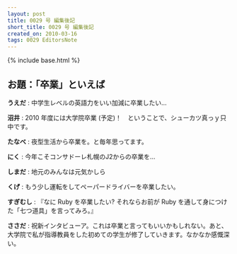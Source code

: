 ```yaml
---
layout: post
title: 0029 号 編集後記
short_title: 0029 号 編集後記
created_on: 2010-03-16
tags: 0029 EditorsNote
---
```

{% include base.html %}


## お題：「卒業」といえば

__うえだ__
:  中学生レベルの英語力をいい加減に卒業したい…

__沼井__
:  2010 年度には大学院卒業 (予定)！　ということで、シューカツ真っｙ只中です。

__たなべ__
:  夜型生活から卒業を。と毎年思ってます。

__にく__
:  今年こそコンサドーレ札幌のJ2からの卒業を…

__しまだ__
:  地元のみんなは元気かしら

__くげ__
:  もう少し運転をしてペーパードライバーを卒業したい。

__すぎむし__
:  『なに Ruby を卒業したい? それならお前が Ruby を通して身につけた「七つ道具」を言ってみろ。』

__ささだ__
:  祝新インタビューア。これは卒業と言ってもいいかもしれない。あと、大学院で私が指導教員をした初めての学生が修了していきます。なかなか感慨深い。


